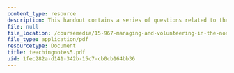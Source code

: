 ```yaml
---
content_type: resource
description: This handout contains a series of questions related to the case study.
file: null
file_location: /coursemedia/15-967-managing-and-volunteering-in-the-non-profit-sector-spring-2005/1fec282ad141342b15c7cb0cb164bb36_teachingnotes5.pdf
file_type: application/pdf
resourcetype: Document
title: teachingnotes5.pdf
uid: 1fec282a-d141-342b-15c7-cb0cb164bb36
---
```

